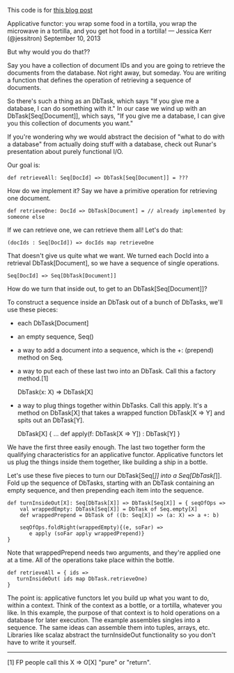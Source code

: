 This code is for [this blog post](http://blog.jessitron.com/2013/09/a-realistic-use-case-for-applicative.html)

Applicative functor: you wrap some food in a tortilla, you wrap the
microwave in a tortilla, and you get hot food in a tortilla!
— Jessica Kerr (@jessitron) September 10, 2013

But why would you do that??

Say you have a collection of document IDs and you are going to retrieve
the documents from the database. Not right away, but someday. You are
writing a function that defines the operation of retrieving a sequence
of documents.

So there's such a thing as an DbTask, which says "If you give me a
database, I can do something with it." In our case we wind up with an
DbTask[Seq[Document]], which says, "If you give me a database, I can
give you this collection of documents you want."

If you're wondering why we would abstract the decision of "what to do
with a database" from actually doing stuff with a database, check out
Runar's presentation about purely functional I/O.

Our goal is:

    def retrieveAll: Seq[DocId] => DbTask[Seq[Document]] = ???

How do we implement it? Say we have a primitive operation for retrieving
one document.

    def retrieveOne: DocId => DbTask[Document] = // already implemented by someone else

If we can retrieve one, we can retrieve them all! Let's do that:

    (docIds : Seq[DocId]) => docIds map retrieveOne

That doesn't give us quite what we want. We turned each DocId into a
retrieval DbTask[Document], so we have a sequence of single
operations.

    Seq[DocId] => Seq[DbTask[Document]]

How do we turn that inside out, to get to an DbTask[Seq[Document]]?

To construct a sequence inside an DbTask out of a bunch of
DbTasks, we'll use these pieces:
* each DbTask[Document]
* an empty sequence, Seq()
* a way to add a document into a sequence, which is the +: (prepend)
method on Seq.
* a way to put each of these last two into an DbTask. Call this a
factory method.[1]

    DbTask(x: X) => DbTask[X]

* a way to plug things together within DbTasks. Call this apply. It's a method on DbTask[X] that takes a wrapped function DbTask[X => Y] and spits out an DbTask[Y].

    DbTask[X] { ...
       def apply(f: DbTask[X => Y]) : DbTask[Y]
    }

We have the first three easily enough. The last two together form the
qualifying characteristics for an applicative functor. Applicative
functors let us plug the things inside them together, like building a
ship in a bottle.

Let's use these five pieces to turn our DbTask[Seq[_]] into a
Seq[DbTask[_]]. Fold up the sequence of DbTasks, starting
with an DbTask containing an empty sequence, and then prepending each
item into the sequence.

    def turnInsideOut[X]: Seq[DbTask[X]] => DbTask[Seq[X]] = { seqOfOps =>
        val wrappedEmpty: DbTask[Seq[X]] = DbTask of Seq.empty[X]
        def wrappedPrepend = DbTask of ((b: Seq[X]) => (a: X) => a +: b)

        seqOfOps.foldRight(wrappedEmpty){(e, soFar) =>
           e apply (soFar apply wrappedPrepend)}
    }

Note that wrappedPrepend needs two arguments, and they're applied one at
a time. All of the operations take place within the bottle.

    def retrieveAll = { ids =>
       turnInsideOut( ids map DbTask.retrieveOne)
    }

The point is: applicative functors let you build up what you
want to do, within a context. Think of the context as a bottle, or a
tortilla, whatever you like. In this example, the purpose of that
context is to hold operations on a database for later execution.
The example assembles singles into a sequence. The same ideas can
assemble them into tuples, arrays, etc. Libraries like scalaz abstract
the turnInsideOut functionality so you don't have to write it yourself.

------------
[1] FP people call this X => O[X] "pure" or "return".


